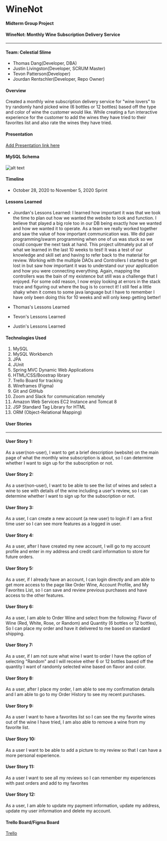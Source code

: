 # WineNot

#### Midterm Group Project

#### WineNot: Monthly Wine Subscription Delivery Service
__________________________________________________________

#### Team: Celestial Slime
* Thomas Dang(Developer, DBA)
* Justin Livingston(Developer, SCRUM Master)
* Tevon Patterson(Developer)
* Jourdan Rentschler(Developer, Repo Owner)

#### Overview
Created a monthly wine subscription delivery service for "wine lovers" to try randomly hand picked wine (6 bottles or 12 bottles) based off the type and color of wine the customer would like. While creating a fun interactive experience for the customer to add the wines they have tried to their favorites list and also rate the wines they have tried.

#### Presentation
[Add Presentation link here](https://trello.com/b/9jLlxBHZ/uncorked)


#### MySQL Schema

![alt text](https://raw.githubusercontent.com/jrentschler-jpg/MidtermProject/main/DB/winenotdb.png "MySQL Schema")

#### Timeline
* October 28, 2020 to November 5, 2020 Sprint

#### Lessons Learned
* Jourdan's Lessons Learned:
  I learned how important it was that we took the time to plan out how we wanted the website to look and function. I believe that played a big role too in our DB being exactly how we wanted and how we wanted it to operate. As a team we really worked together and saw the value of how important communication was. We did pair programming/swarm programming when one of us was stuck so we could conquer the next task at hand. This project ulitmately put all of what we learned in the last 10 weeks to test! It was a test of our knowledge and skill set and having to refer back to the material for review. Working with the multiple DAOs and Controllers I started to get lost in but saw how important it was to understand our your application and how you were connecting everything. Again, mapping the controllers was the bain of my existence but still was a challenge that I enjoyed. For some odd reason, I now enjoy looking at errors in the stack trace and figuring out where the bug is to correct it! I still feel a little shaky when it comes to some java language but I have to remember I have only been doing this for 10 weeks and will only keep getting better!

* Thomas's Lessons Learned

* Tevon's Lessons Learned

* Justin's Lessons Learned


#### Technologies Used
1. MySQL
2. MySQL Workbench
3. JPA
4. JUnit
5. Spring MVC Dynamic Web Applications
6. HTML/CSS/Boostrap library
7. Trello Board for tracking
8. Wireframes (Figma)
9. Git and GitHub
10. Zoom and Slack for communication remotely
11. Amazon Web Services EC2 Instance and Tomcat 8
12. JSP Standard Tag Library for HTML
13. ORM (Object-Relational Mapping)

#### User Stories
__________________________________________________________
#### User Story 1:
As a user(non-user), I want to get a brief description (website) on the main page of what the monthly wine subscription is about, so I can determine whether I want to sign up for the subscription or not.
#### User Story 2:
As a user(non-user), I want to be able to see the list of wines and select a wine to see with details of the wine including a user's review, so I can determine whether I want to sign up for the subscription or not.
#### User Story 3:
As a user, I can create a new account (a new user) to login if I am a first time user so I can see more features as a logged in user.
#### User Story 4:
As a user, after I have created my new account, I will go to my account profile and enter in my address and credit card information to store for future orders.
#### User Story 5:
As a user, if I already have an account, I can login directly and am able to get more access to the page like Order Wine, Account Profile, and My Favorites List, so I can save and review previous purchases and have access to the other features.
#### User Story 6:
As a user, I am able to Order Wine and select from the following: Flavor of Wine (Red, White, Rose, or Random) and Quantity (6 bottles or 12 bottles), So I can place my order and have it delivered to me based on standard shipping.
#### User Story 7:
As a user, if I am not sure what wine I want to order I have the option of selecting "Random" and I will receive either 6 or 12 bottles based off the quantity I want of randomly selected wine based on flavor and color.
#### User Story 8:
As a user, after I place my order, I am able to see my confirmation details and I am able to go to my Order History to see my recent purchases.
#### User Story 9:
As a user I want to have a favorites list so I can see the my favorite wines out of the wine I have tried, I am also able to remove a wine from my favorite list.
#### User Story 10:
As a user I want to be able to add a picture to my review so that I can have a more personal experience.
#### User Story 11:
As a user I want to see all my reviews so I can remember my experiences with past orders and add to my favorites
#### User Story 12:
As a user, I am able to update my payment information, update my address, update my user information and delete my account.


#### Trello Board/Figma Board
[Trello](https://trello.com/b/9jLlxBHZ/uncorked)
